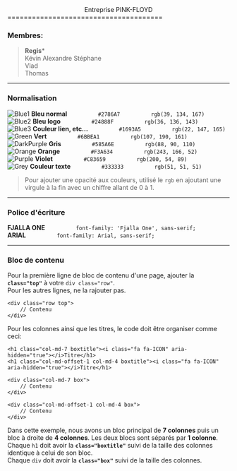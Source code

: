 <center>Entreprise PINK-FLOYD</center>
======================================

### Membres: 

> **Regis***  
> Kévin
> Alexandre
> Stéphane  
> Vlad  
> Thomas  

---

### Normalisation
![Blue1](http://i.imgur.com/LRmX4za.png) **Bleu normal**     `#2786A7`     `rgb(39, 134, 167)`  
![Blue2](http://i.imgur.com/8rzcdUv.png) **Bleu logo**     `#24888F`     `rgb(36, 136, 143)`  
![Blue3](http://i.imgur.com/I1sSpwb.png) **Couleur lien, etc...**     `#1693A5`     `rgb(22, 147, 165)`  
![Green](http://i.imgur.com/iUjhHh7.png) **Vert**     `#6BBEA1`     `rgb(107, 190, 161)`  
![DarkPurple](http://i.imgur.com/rFLSVo5.png) **Gris**     `#585A6E`     `rgb(88, 90, 110)`  
![Orange](http://i.imgur.com/hSw4iwm.png) **Orange**     `#F3A634`     `rgb(243, 166, 52)`  
![Purple](http://i.imgur.com/drmZCLI.png) **Violet**     `#C83659`     `rgb(200, 54, 89)`  
![Grey](http://i.imgur.com/kBmpJis.png) **Couleur texte**     `#333333`     `rgb(51, 51, 51)`  
> Pour ajouter une opacité aux couleurs, utilisé le `rgb` en ajoutant une virgule à la fin avec un chiffre allant de 0 à 1.

---

### Police d'écriture
**FJALLA ONE**     `font-family: 'Fjalla One', sans-serif;`  
**ARIAL**     `font-family: Arial, sans-serif;`  

---

### Bloc de contenu

Pour la première ligne de bloc de contenu d'une page, ajouter la **`class="top"`** à votre `div class="row"`.  
Pour les autres lignes, ne la rajouter pas.  
```
<div class="row top">
	// Contenu
</div>
```

Pour les colonnes ainsi que les titres, le code doit être organiser comme ceci:
```
<h1 class="col-md-7 boxtitle"><i class="fa fa-ICON" aria-hidden="true"></i>Titre</h1>
<h1 class="col-md-offset-1 col-md-4 boxtitle"><i class="fa fa-ICON" aria-hidden="true"></i>Titre</h1>

<div class="col-md-7 box">
	// Contenu
</div>

<div class="col-md-offset-1 col-md-4 box">
	// Contenu
</div>
```
Dans cette exemple, nous avons un bloc principal de **7 colonnes** puis un bloc à droite de **4 colonnes**. Les deux blocs sont séparés par **1 colonne**.  
Chaque `h1` doit avoir la **`class="boxtitle"`** suivi de la taille des colonnes identique à celui de son bloc.  
Chaque `div` doit avoir la **`class="box"`** suivi de la taille des colonnes.
